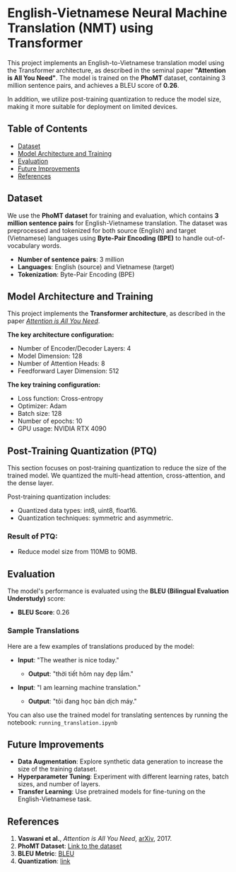 
# English-Vietnamese Neural Machine Translation (NMT) using Transformer

This project implements an English-to-Vietnamese translation model using the Transformer architecture, as described in the seminal paper **"Attention is All You Need"**. The model is trained on the **PhoMT** dataset, containing 3 million sentence pairs, and achieves a BLEU score of **0.26**.

In addition, we utilize post-training quantization to reduce the model size, making it more suitable for deployment on limited devices.

## Table of Contents

- [Dataset](#dataset)
- [Model Architecture and Training](#model-architecture-and-training)
- [Evaluation](#evaluation)
- [Future Improvements](#future-improvements)
- [References](#references)

## Dataset

We use the **PhoMT dataset** for training and evaluation, which contains **3 million sentence pairs** for English-Vietnamese translation. 
The dataset was preprocessed and tokenized for both source (English) and target (Vietnamese) languages using **Byte-Pair Encoding (BPE)** to handle out-of-vocabulary words.

- **Number of sentence pairs**: 3 million
- **Languages**: English (source) and Vietnamese (target)
- **Tokenization**: Byte-Pair Encoding (BPE)

## Model Architecture and Training

This project implements the **Transformer architecture**, as described in the paper [*Attention is All You Need*](https://arxiv.org/abs/1706.03762). 

**The key architecture configuration:**

- Number of Encoder/Decoder Layers: 4
- Model Dimension: 128
- Number of Attention Heads: 8
- Feedforward Layer Dimension: 512

**The key training configuration:**

- Loss function: Cross-entropy
- Optimizer: Adam 
- Batch size: 128
- Number of epochs: 10
- GPU usage: NVIDIA RTX 4090


## Post-Training Quantization (PTQ)
This section focuses on post-training quantization to reduce the size of the trained model. We quantized the multi-head attention, cross-attention, and the dense layer.

Post-training quantization includes:
- Quantized data types: int8, uint8, float16.
- Quantization techniques: symmetric and asymmetric.

### Result of PTQ:
- Reduce model size from 110MB to 90MB. 


## Evaluation

The model's performance is evaluated using the **BLEU (Bilingual Evaluation Understudy)** score:

- **BLEU Score**: 0.26

### Sample Translations

Here are a few examples of translations produced by the model:

- **Input**: "The weather is nice today."
  - **Output**: "thời tiết hôm nay đẹp lắm."
  
- **Input**: "I am learning machine translation."
  - **Output**: "tôi đang học bản dịch máy."


You can also use the trained model for translating sentences by running the notebook: `running_translation.ipynb`


## Future Improvements

- **Data Augmentation**: Explore synthetic data generation to increase the size of the training dataset.
- **Hyperparameter Tuning**: Experiment with different learning rates, batch sizes, and number of layers.
- **Transfer Learning**: Use pretrained models for fine-tuning on the English-Vietnamese task.

## References

1. **Vaswani et al.**, *Attention is All You Need*, [arXiv](https://arxiv.org/abs/1706.03762), 2017.
2. **PhoMT Dataset**: [Link to the dataset](https://github.com/VinAIResearch/PhoMT)
3. **BLEU Metric**: [BLEU](https://en.wikipedia.org/wiki/BLEU)
4. **Quantization**: [link](https://openaccess.thecvf.com/content_cvpr_2018/html/Jacob_Quantization_and_Training_CVPR_2018_paper.html)
